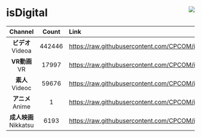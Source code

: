 # isDigital <img align="right" src="https://img.shields.io/github/last-commit/CPCOM/isDigital"/>  
  
| Channel | Count | Link |  
| :-----: | :---: | :--- |  
|**ビデオ**<br />Videoa | 442446 | https://raw.githubusercontent.com/CPCOM/isDigital/main/Videoa.txt |  
|**VR動画**<br />VR | 17997 | https://raw.githubusercontent.com/CPCOM/isDigital/main/VR.txt |  
|**素人**<br />Videoc | 59676 | https://raw.githubusercontent.com/CPCOM/isDigital/main/Videoc.txt |  
|**アニメ**<br />Anime | 1 | https://raw.githubusercontent.com/CPCOM/isDigital/main/Anime.txt |  
|**成人映画**<br />Nikkatsu | 6193 | https://raw.githubusercontent.com/CPCOM/isDigital/main/Nikkatsu.txt |  